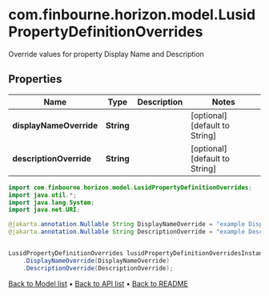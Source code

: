# com.finbourne.horizon.model.LusidPropertyDefinitionOverrides
Override values for property Display Name and Description

## Properties

Name | Type | Description | Notes
------------ | ------------- | ------------- | -------------
**displayNameOverride** | **String** |  | [optional] [default to String]
**descriptionOverride** | **String** |  | [optional] [default to String]

```java
import com.finbourne.horizon.model.LusidPropertyDefinitionOverrides;
import java.util.*;
import java.lang.System;
import java.net.URI;

@jakarta.annotation.Nullable String DisplayNameOverride = "example DisplayNameOverride";
@jakarta.annotation.Nullable String DescriptionOverride = "example DescriptionOverride";


LusidPropertyDefinitionOverrides lusidPropertyDefinitionOverridesInstance = new LusidPropertyDefinitionOverrides()
    .DisplayNameOverride(DisplayNameOverride)
    .DescriptionOverride(DescriptionOverride);
```


[Back to Model list](../README.md#documentation-for-models) &#8226; [Back to API list](../README.md#documentation-for-api-endpoints) &#8226; [Back to README](../README.md)
